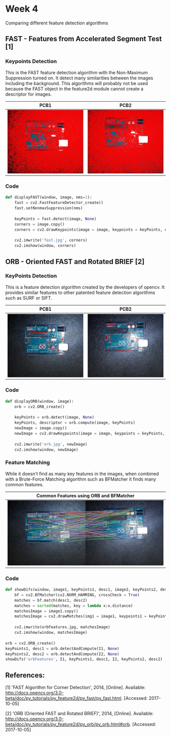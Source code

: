 # Week 4
Comparing different feature detection algorithms

## FAST - Features from Accelerated Segment Test [1]

### Keypoints Detection
This is the FAST feature detection algorithm with the Non-Maximum Suppression turned on. It detect many similarities between the images including the background. This algorithms will probably not be used because the FAST object in the feature2d module cannot create a descriptor for images.

| PCB1 | PCB2 |
| :---: | :---: |
| <img src="images/fast1.jpg" width="300"> | <img src="images/fast2.jpg" width="300"> |

### Code
```python
def displayFAST(window, image, nms=1):
    fast = cv2.FastFeatureDetector_create()
    fast.setNonmaxSuppression(nms)

    keyPoints = fast.detect(image, None)
    corners = image.copy()
    corners = cv2.drawKeypoints(image = image, keypoints = keyPoints, outImage = corners, color = (0, 0, 255))

    cv2.imwrite('fast.jpg', corners)
    cv2.imshow(window, corners)
```

## ORB - Oriented FAST and Rotated BRIEF [2]

### KeyPoints Detection
This is a feature detection algorithm created by the developers of opencv. It provides similar features to other patented feature detection algorithms such as SURF or SIFT. 

| PCB1 | PCB2 |
| :---: | :---: |
| <img src="images/orb1.jpg" width="300"> | <img src="images/orb2.jpg" width="300"> |

### Code
```python
def displayORB(window, image):
    orb = cv2.ORB_create()

    keyPoints = orb.detect(image, None)
    keyPoints, descriptor = orb.compute(image, keyPoints)
    newImage = image.copy()
    newImage = cv2.drawKeypoints(image = image, keypoints = keyPoints, outImage = newImage, color = (0, 0, 255), flags = 0)

    cv2.imwrite('orb.jpg', newImage)
    cv2.imshow(window, newImage)
```

### Feature Matching
While it doesn't find as many key features in the images, when combined with a Brute-Force Matching algorithm such as BFMatcher it finds many common features.

| Common Features using ORB and BFMatcher |
| :---: |
| <img src="images/orbDif.jpg" width="600"> |

### Code
```python
def showDifs(window, image1, keyPoints1, desc1, image2, keyPoints2, desc2):
    bf = cv2.BFMatcher(cv2.NORM_HAMMING, crossCheck = True)
    matches = bf.match(desc1, desc2)
    matches = sorted(matches, key = lambda x:x.distance)
    matchesImage = image1.copy()
    matchesImage = cv2.drawMatches(img1 = image1, keypoints1 = keyPoints1, img2 = image2, keypoints2 = keyPoints2, matches1to2 = matches[:250], outImg = matchesImage, flags=2)

    cv2.imwrite(orbFeatures.jpg, matchesImage)
    cv2.imshow(window, matchesImage)
    
orb = cv2.ORB_create()
keyPoints1, desc1 = orb.detectAndCompute(I1, None)
keyPoints2, desc2 = orb.detectAndCompute(I2, None)
showDifs('orbFeatures', I1, keyPoints1, desc1, I2, keyPoints2, desc2)
```


## References:
[1] 'FAST Algorithm for Corner Detection', 2014, [Online]. Available: http://docs.opencv.org/3.0-beta/doc/py_tutorials/py_feature2d/py_fast/py_fast.html. [Accessed: 2017-10-05]

[2] 'ORB (Oriented FAST and Rotated BRIEF)', 2014, [Online]. Available: http://docs.opencv.org/3.0-beta/doc/py_tutorials/py_feature2d/py_orb/py_orb.html#orb. [Accessed: 2017-10-05]
